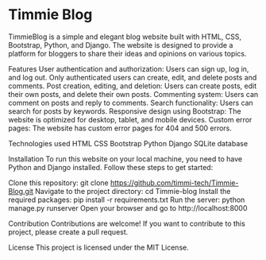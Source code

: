 # Timmie Blog

TimmieBlog is a simple and elegant blog website built with HTML, CSS, Bootstrap, Python, and Django. The website is designed to provide a platform for bloggers to share their ideas and opinions on various topics.

Features
User authentication and authorization: Users can sign up, log in, and log out. Only authenticated users can create, edit, and delete posts and comments.
Post creation, editing, and deletion: Users can create posts, edit their own posts, and delete their own posts.
Commenting system: Users can comment on posts and reply to comments.
Search functionality: Users can search for posts by keywords.
Responsive design using Bootstrap: The website is optimized for desktop, tablet, and mobile devices.
Custom error pages: The website has custom error pages for 404 and 500 errors.

Technologies used
HTML
CSS
Bootstrap
Python
Django
SQLite database

Installation
To run this website on your local machine, you need to have Python and Django installed. Follow these steps to get started:

Clone this repository: git clone https://github.com/timmi-tech/Timmie-Blog.git
Navigate to the project directory: cd Timmie-blog
Install the required packages: pip install -r requirements.txt
Run the server: python manage.py runserver
Open your browser and go to http://localhost:8000

Contribution
Contributions are welcome! If you want to contribute to this project, please create a pull request.

License
This project is licensed under the MIT License.
